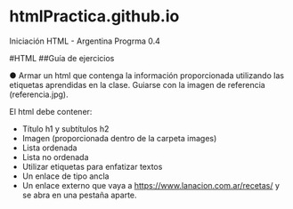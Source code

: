 # htmlPractica.github.io
Iniciación HTML - Argentina Progrma 0.4

#HTML
##Guía de ejercicios

● Armar un html que contenga la información proporcionada utilizando las etiquetas
aprendidas en la clase. Guiarse con la imagen de referencia (referencia.jpg).

El html debe contener:

  * Título h1 y subtítulos h2
  * Imagen (proporcionada dentro de la carpeta images)
  * Lista ordenada
  * Lista no ordenada
  * Utilizar etiquetas para enfatizar textos
  * Un enlace de tipo ancla
  * Un enlace externo que vaya a https://www.lanacion.com.ar/recetas/ y
  se abra en una pestaña aparte.
